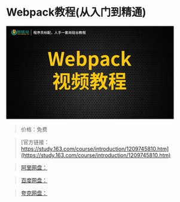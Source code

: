 # Webpack教程(从入门到精通)

![img](../../../assets/study163/free/fe05199a1a804055b0bb69fb88bd85fa.jpg)

> 价格：免费

> [官方链接：https://study.163.com/course/introduction/1209745810.htm](https://study.163.com/course/introduction/1209745810.htm)

> [阿里网盘：]()

> [百度网盘：]()

> [夸克网盘：]()

